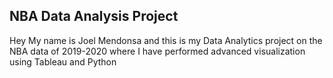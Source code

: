## NBA Data Analysis Project
Hey My name is Joel Mendonsa and this is my Data Analytics project on the NBA data of 2019-2020 where I have performed advanced visualization using Tableau and Python 

